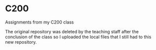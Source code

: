 # C200
Assignments from my C200 class

The original repository was deleted by the teaching staff after the conclusion of the class
so I uploaded the local files that I still had to this new repository.
